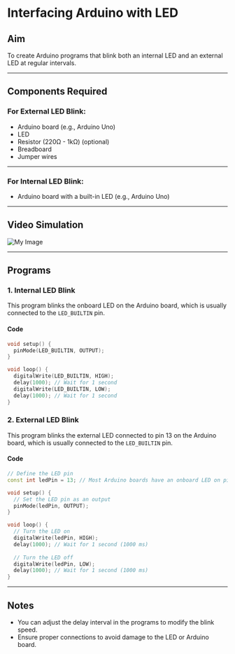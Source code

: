 # Interfacing Arduino  with LED

## Aim
To create Arduino programs that blink both an internal LED and an external LED at regular intervals.

---

## Components Required
### For External LED Blink:
- Arduino board (e.g., Arduino Uno)
- LED
- Resistor (220Ω - 1kΩ) (optional)
- Breadboard
- Jumper wires

---

### For Internal LED Blink:
- Arduino board with a built-in LED (e.g., Arduino Uno)

---

## Video Simulation
![My Image](./led.gif)

---

## Programs

### 1. Internal LED Blink
This program blinks the onboard LED on the Arduino board, which is usually connected to the `LED_BUILTIN` pin.

#### Code
```cpp
void setup() {
  pinMode(LED_BUILTIN, OUTPUT);
}

void loop() {
  digitalWrite(LED_BUILTIN, HIGH);
  delay(1000); // Wait for 1 second
  digitalWrite(LED_BUILTIN, LOW);
  delay(1000); // Wait for 1 second
}
```


### 2. External LED Blink
This program blinks the external LED connected to pin 13 on the Arduino board, which is usually connected to the `LED_BUILTIN` pin.

#### Code
```cpp
// Define the LED pin
const int ledPin = 13; // Most Arduino boards have an onboard LED on pin 13

void setup() {
  // Set the LED pin as an output
  pinMode(ledPin, OUTPUT);
}

void loop() {
  // Turn the LED on
  digitalWrite(ledPin, HIGH);
  delay(1000); // Wait for 1 second (1000 ms)
  
  // Turn the LED off
  digitalWrite(ledPin, LOW);
  delay(1000); // Wait for 1 second (1000 ms)
}

```

---

## Notes
- You can adjust the delay interval in the programs to modify the blink speed.
- Ensure proper connections to avoid damage to the LED or Arduino board.
